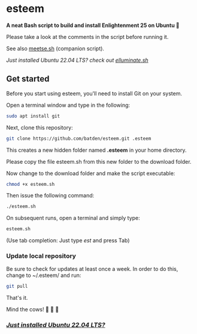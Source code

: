 # esteem

**A neat Bash script to build and install Enlightenment 25 on Ubuntu :kiss:**

Please take a look at the comments in the script before running it.

See also [meetse.sh](https://github.com/batden/meetse) (companion script).

*Just installed Ubuntu 22.04 LTS? check out [elluminate.sh](https://github.com/batden/elluminate)*

## Get started

Before you start using esteem, you'll need to install Git on your system.

Open a terminal window and type in the following:

```bash
sudo apt install git
```

Next, clone this repository:

```bash
git clone https://github.com/batden/esteem.git .esteem
```

This creates a new hidden folder named **.esteem** in your home directory.

Please copy the file esteem.sh from this new folder to the download folder.

Now change to the download folder and make the script executable:

```bash
chmod +x esteem.sh
```

Then issue the following command:

```bash
./esteem.sh
```

On subsequent runs, open a terminal and simply type:

```bash
esteem.sh
```

(Use tab completion: Just type *est* and press Tab)

### Update local repository

Be sure to check for updates at least once a week.
In order to do this, change to ~/.esteem/ and run:

```bash
git pull
```

That's it.

Mind the cows! :cow2: :cow2: :cow2:

### *[Just installed Ubuntu 22.04 LTS?](https://github.com/batden/elluminate)*
